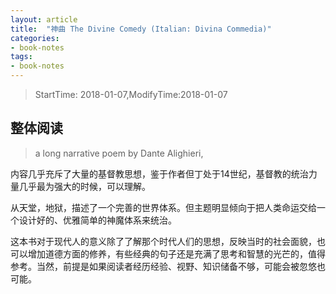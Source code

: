 ```yaml
---
layout: article
title:  "神曲 The Divine Comedy (Italian: Divina Commedia)"
categories:
- book-notes
tags:
- book-notes
---
```


<!---more--->
> StartTime: 2018-01-07,ModifyTime:2018-01-07

## 整体阅读
> a long narrative poem by Dante Alighieri,

内容几乎充斥了大量的基督教思想，鉴于作者但丁处于14世纪，基督教的统治力量几乎最为强大的时候，可以理解。

从天堂，地狱，描述了一个完善的世界体系。但主题明显倾向于把人类命运交给一个设计好的、优雅简单的神魔体系来统治。

这本书对于现代人的意义除了了解那个时代人们的思想，反映当时的社会面貌，也可以增加道德方面的修养，有些经典的句子还是充满了思考和智慧的光芒的，值得参考。当然，前提是如果阅读者经历经验、视野、知识储备不够，可能会被忽悠也可能。
